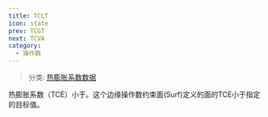 ```yaml
---
title: TCLT
icon: state
prev: TCGT
next: TCVA
category:
  - 操作数
---
```


> 分类: [热膨胀系数数据](/hb/operands/130/876/  "Zemax 操作数 热膨胀系数数据")

热膨胀系数（TCE）小于。这个边缘操作数约束面(Surf)定义的面的TCE小于指定的目标值。